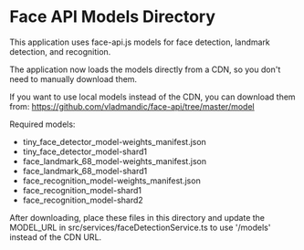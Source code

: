 
# Face API Models Directory

This application uses face-api.js models for face detection, landmark detection, and recognition.

The application now loads the models directly from a CDN, so you don't need to manually download them.

If you want to use local models instead of the CDN, you can download them from:
https://github.com/vladmandic/face-api/tree/master/model

Required models:
- tiny_face_detector_model-weights_manifest.json
- tiny_face_detector_model-shard1
- face_landmark_68_model-weights_manifest.json
- face_landmark_68_model-shard1
- face_recognition_model-weights_manifest.json
- face_recognition_model-shard1
- face_recognition_model-shard2

After downloading, place these files in this directory and update the MODEL_URL in src/services/faceDetectionService.ts to use '/models' instead of the CDN URL.
